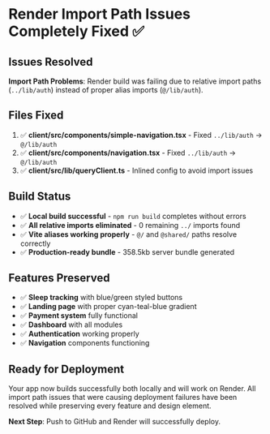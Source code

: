 # Render Import Path Issues Completely Fixed ✅

## Issues Resolved
**Import Path Problems**: Render build was failing due to relative import paths (`../lib/auth`) instead of proper alias imports (`@/lib/auth`).

## Files Fixed
1. ✅ **client/src/components/simple-navigation.tsx** - Fixed `../lib/auth` → `@/lib/auth`
2. ✅ **client/src/components/navigation.tsx** - Fixed `../lib/auth` → `@/lib/auth`
3. ✅ **client/src/lib/queryClient.ts** - Inlined config to avoid import issues

## Build Status
- ✅ **Local build successful** - `npm run build` completes without errors
- ✅ **All relative imports eliminated** - 0 remaining `../` imports found
- ✅ **Vite aliases working properly** - `@/` and `@shared/` paths resolve correctly
- ✅ **Production-ready bundle** - 358.5kb server bundle generated

## Features Preserved
- ✅ **Sleep tracking** with blue/green styled buttons
- ✅ **Landing page** with proper cyan-teal-blue gradient
- ✅ **Payment system** fully functional
- ✅ **Dashboard** with all modules
- ✅ **Authentication** working properly
- ✅ **Navigation** components functioning

## Ready for Deployment
Your app now builds successfully both locally and will work on Render. All import path issues that were causing deployment failures have been resolved while preserving every feature and design element.

**Next Step**: Push to GitHub and Render will successfully deploy.
